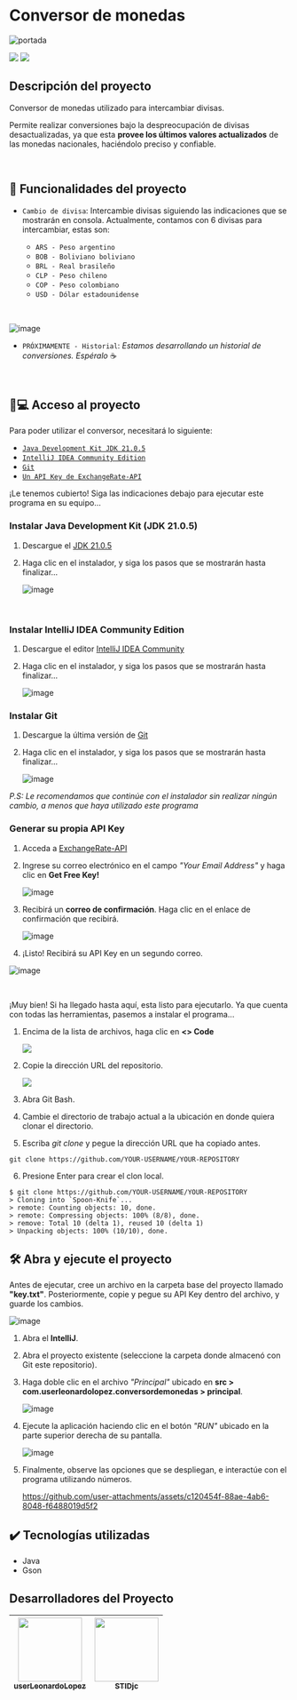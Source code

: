 # Conversor de monedas

![portada](https://github.com/user-attachments/assets/65582cd2-7e59-4753-868b-7e9d2335be9c)

<p>
  <img src="https://img.shields.io/badge/Estado-Lanzado-%23009000?labelColor=%23232323">
  <img src="https://img.shields.io/badge/Versión-Beta_(v0.1)-%23006666?labelColor=232323">
</p>

## Descripción del proyecto

Conversor de monedas utilizado para intercambiar divisas.

Permite realizar conversiones bajo la despreocupación de divisas desactualizadas, ya que esta **provee los últimos valores actualizados** de las monedas nacionales, haciéndolo preciso y confiable.

<br>

## 🔨 Funcionalidades del proyecto

- `Cambio de divisa`: Intercambie divisas siguiendo las indicaciones que se mostrarán en consola.
  Actualmente, contamos con 6 divisas para intercambiar, estas son:
  
  - `ARS - Peso argentino`
  - `BOB - Boliviano boliviano`
  - `BRL - Real brasileño`
  - `CLP - Peso chileno`
  - `COP - Peso colombiano`
  - `USD - Dólar estadounidense`
<br>

![image](https://github.com/user-attachments/assets/cc056926-3e1a-42e8-b7eb-9d5347ae229f)

  
- `PRÓXIMAMENTE - Historial`: *Estamos desarrollando un historial de conversiones. Espéralo* ☕

<br>

## 📂💻 Acceso al proyecto

Para poder utilizar el conversor, necesitará lo siguiente:

  - [`Java Development Kit JDK 21.0.5`](#Instalar-Java-Development-Kit-(JDK-21.0.5))
  - [`IntelliJ IDEA Community Edition`](#Instalar-IntelliJ-IDEA-Community-Edition)
  - [`Git`](#Instalar-Git)
  - [`Un API Key de ExchangeRate-API`](#Generar-tu-propia-API-Key)

¡Le tenemos cubierto! Siga las indicaciones debajo para ejecutar este programa en su equipo...

### Instalar Java Development Kit (JDK 21.0.5)

1. Descargue el [JDK 21.0.5](https://www.oracle.com/java/technologies/downloads/#java21)
   
2. Haga clic en el instalador, y siga los pasos que se mostrarán hasta finalizar...

   ![image](https://github.com/user-attachments/assets/266234d2-2228-43b5-832b-cf06e3ff7a6b)

<br>

### Instalar IntelliJ IDEA Community Edition

1. Descargue el editor [IntelliJ IDEA Community](https://www.jetbrains.com/idea/download/)

2. Haga clic en el instalador, y siga los pasos que se mostrarán hasta finalizar...

   ![image](https://github.com/user-attachments/assets/0abf99c9-e814-4c87-b0a6-8eac2a9f645c)

### Instalar Git

1. Descargue la última versión de [Git](https://git-scm.com/downloads)

2. Haga clic en el instalador, y siga los pasos que se mostrarán hasta finalizar...

   ![image](https://github.com/user-attachments/assets/681dec24-98df-41ea-9d08-7c690e7a6417)

*P.S: Le recomendamos que continúe con el instalador sin realizar ningún cambio, a menos que haya utilizado este programa*

### Generar su propia API Key

1. Acceda a [ExchangeRate-API](https://www.exchangerate-api.com/)
2. Ingrese su correo electrónico en el campo *"Your Email Address"* y haga clic en **Get Free Key!**
   
   ![image](https://github.com/user-attachments/assets/3cfd465d-450c-404e-83a1-638500fb2ff8)

3. Recibirá un **correo de confirmación**. Haga clic en el enlace de confirmación que recibirá.

   ![image](https://github.com/user-attachments/assets/b59b4230-985c-419c-9886-3ea1e3e0d326)

5. ¡Listo! Recibirá su API Key en un segundo correo.

![image](https://github.com/user-attachments/assets/09e42102-3eb7-4aba-8825-3e478ec0fde8)

<br>

¡Muy bien! Si ha llegado hasta aquí, esta listo para ejecutarlo.
Ya que cuenta con todas las herramientas, pasemos a instalar el programa...

1. Encima de la lista de archivos, haga clic en **<> Code**

   <img src="https://docs.github.com/assets/cb-13128/mw-1440/images/help/repository/code-button.webp">

2. Copie la dirección URL del repositorio.

   <img src="https://docs.github.com/assets/cb-60499/mw-1440/images/help/repository/https-url-clone-cli.webp">

3. Abra Git Bash.

4. Cambie el directorio de trabajo actual a la ubicación en donde quiera clonar el directorio.

5. Escriba *git clone* y pegue la dirección URL que ha copiado antes.
```
git clone https://github.com/YOUR-USERNAME/YOUR-REPOSITORY
```

6. Presione Enter para crear el clon local.
```
$ git clone https://github.com/YOUR-USERNAME/YOUR-REPOSITORY
> Cloning into `Spoon-Knife`...
> remote: Counting objects: 10, done.
> remote: Compressing objects: 100% (8/8), done.
> remove: Total 10 (delta 1), reused 10 (delta 1)
> Unpacking objects: 100% (10/10), done.
```

## 🛠️ Abra y ejecute el proyecto

Antes de ejecutar, cree un archivo en la carpeta base del proyecto llamado **"key.txt"**.
Posteriormente, copie y pegue su API Key dentro del archivo, y guarde los cambios.

![image](https://github.com/user-attachments/assets/e62a54a8-2d20-4ce4-8861-0e30ebf12bad)

1. Abra el **IntelliJ**.

2. Abra el proyecto existente (seleccione la carpeta donde almacenó con Git este repositorio).

3. Haga doble clic en el archivo *"Principal"* ubicado en **src > com.userleonardolopez.conversordemonedas > principal**.

   ![image](https://github.com/user-attachments/assets/2b573236-469d-462a-9dfc-1b240c4a6734)

4. Ejecute la aplicación haciendo clic en el botón *"RUN"* ubicado en la parte superior derecha de su pantalla.

   ![image](https://github.com/user-attachments/assets/10a3e1fd-c783-49b2-887c-c3c22f770119)

5. Finalmente, observe las opciones que se despliegan, e interactúe con el programa utilizando números.

   https://github.com/user-attachments/assets/c120454f-88ae-4ab6-8048-f6488019d5f2

## ✔️ Tecnologías utilizadas

* Java
* Gson

## Desarrolladores del Proyecto

| [<img src="https://github.com/user-attachments/assets/6181992d-d324-4155-9537-fc046e538604" width=115><br><sub>userLeonardoLopez</sub>](https://github.com/userLeonardoLopez) |  [<img src="https://avatars.githubusercontent.com/u/174155984?v=4" width=115><br><sub>STIDjc</sub>](https://github.com/STIDjc) | 
| :---: | :---: |
